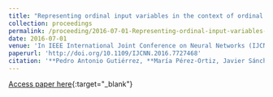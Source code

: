 ```yaml
---
title: "Representing ordinal input variables in the context of ordinal classification"
collection: proceedings
permalink: /proceeding/2016-07-01-Representing-ordinal-input-variables-in-the-context-of-ordinal-classification
date: 2016-07-01
venue: 'In IEEE International Joint Conference on Neural Networks (IJCNN2016)'
paperurl: 'http://doi.org/10.1109/IJCNN.2016.7727468'
citation: '**Pedro Antonio Gutiérrez, **María Pérez-Ortiz, Javier Sánchez-Monedero, César Hervás-Martínez, &quot;Representing ordinal input variables in the context of ordinal classification.&quot; In IEEE International Joint Conference on Neural Networks (IJCNN2016), 2016, Vancouver, BC, Canada, pp.2174-2181.'
---
```

[Access paper here](http://doi.org/10.1109/IJCNN.2016.7727468){:target="_blank"}
